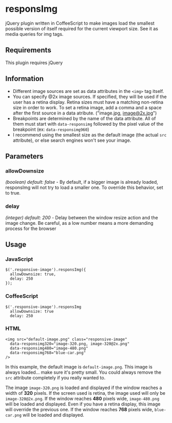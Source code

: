 responsImg
==========

jQuery plugin written in CoffeeScript to make images load the smallest possible version of itself required for the current viewport size. See it as media queries for img tags.

Requirements
------------

This plugin requires jQuery

Information
-----------
- Different image sources are set as data attributes in the `<img>` tag itself.
- You can specify @2x image sources. If specified, they will be used if the user has a retina display. Retina sizes must have a matching non-retina size in order to work. To set a retina image, add a comma and a space after the first source in a data atribute. ("image.jpg, image@2x.jpg") 
- Breakpoints are determined by the name of the data attribute. All of them must start with `data-responsimg` followed by the pixel value of the breakpoint (ex: `data-responsimg960`)
- I recommend using the smallest size as the default image (the actual `src` attribute), or else search engines won't see your image.

Parameters
----------

### allowDownsize
*(boolean) default: false* - By default, if a bigger image is already loaded, responsImg will not try to load a smaller one. To override this behavior, set to true.

### delay
*(integer) default: 200* - Delay between the window resize action and the image change. Be careful, as a low number means a more demanding process for the browser

Usage
-----
### JavaScript
	$('.responsive-image').responsImg({
	  allowDownsize: true,
	  delay: 250
	});

### CoffeeScript
	$('.responsive-image').responsImg
	  allowDownsize: true
	  delay: 250

### HTML
	<img src="default-image.png" class="responsive-image"
	  data-responsimg320="image-320.png, image-320@2x.png"
      data-responsimg480="image-480.png"
      data-responsimg768="blue-car.png"
    />
    
In this example, the default image is `default-image.png`. This image is always loaded… make sure it's pretty small. You could always remove the `src` attribute completely if you really wanted to.

The image `image-320.png` is loaded and displayed if the window reaches a width of **320** pixels. If the screen used is retina, the image used will only be `image-320@2x.png`. If the window reaches **480** pixels wide, `image-480.png` will be loaded and displayed. Even if you have a retina display, this image will override the previous one. If the window reaches **768** pixels wide, `blue-car.png` will be loaded and displayed.